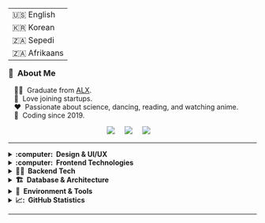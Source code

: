 <!--![Banner](https://raw.githubusercontent.com/KamoEllen/KamoEllen/main/Banner.svg)-->

<table align="right">
 <tr><td>🇺🇸 English</td></tr>
 <tr><td>🇰🇷 Korean</td></tr>
 <tr><td>🇿🇦 Sepedi</td></tr>
 <tr><td>🇿🇦 Afrikaans</td></tr>
</table>


### 👾 &nbsp;About Me

<!--&nbsp;&nbsp;&nbsp;🧑‍💻 &nbsp;Currently working as a Software Engineer at [Fallible](https://www.fallible.com/).  -->
&nbsp;&nbsp;&nbsp;🧑‍🎓 &nbsp;Graduate from [ALX](https://www.alxafrica.com/).  
&nbsp;&nbsp;&nbsp;🌱 &nbsp;Love joining startups.  
&nbsp;&nbsp;&nbsp;❤️ &nbsp;Passionate about science, dancing, reading, and watching anime.  
&nbsp;&nbsp;&nbsp;🔧 &nbsp;Coding since 2019.

<p align="center">
  <a href="mailto:kamoellenkganakga@gmail.com?subject=Hello%20Ellen"><img src="https://img.shields.io/badge/gmail-%23D14836.svg?&style=for-the-badge&logo=gmail&logoColor=white" /></a>&nbsp;&nbsp;&nbsp;&nbsp;
  <a href="https://behance.net/kamoellenkganakga/"><img src="https://img.shields.io/badge/behance-%23dc2743.svg?&style=for-the-badge&logo=behance&logoColor=white" /></a>&nbsp;&nbsp;&nbsp;&nbsp;
  <a href="https://www.linkedin.com/in/kamogelokganakga/"><img src="https://img.shields.io/badge/linkedin-%230077B5.svg?&style=for-the-badge&logo=linkedin&logoColor=white" /></a>&nbsp;&nbsp;&nbsp;&nbsp;
</p>

<hr/>
<details>
  <summary><b>:computer: &nbsp;Design & UI/UX</b></summary>
  <br/>
  <img src="https://img.shields.io/badge/Figma-F24E1E.svg?&style=flat&logo=figma&logoColor=white" alt="Figma"/>
  <img src="https://img.shields.io/badge/Illustrator-FF9A00.svg?&style=flat&logo=adobe-illustrator&logoColor=white" alt="Illustrator"/>
</details>

<details>
  <summary><b>:computer: &nbsp;Frontend Technologies</b></summary>
  <br/>
  <img src="https://img.shields.io/badge/JAVA-007396.svg?&style=flat&logo=java&logoColor=white" alt="Java"/>
  <img src="https://img.shields.io/badge/HTML5-E34F26.svg?&style=flat&logo=html5&logoColor=white" alt="HTML5"/>
  <img src="https://img.shields.io/badge/CSS3-%231572B6.svg?&style=flat&logo=css3&logoColor=white" alt="CSS3"/>
  <img src="https://img.shields.io/badge/JAVASCRIPT-323330.svg?&style=flat&logo=javascript&logoColor=%23F7DF1E" alt="JavaScript"/>
  <img src="https://img.shields.io/badge/TypeScript-007ACC.svg?&style=flat&logo=typescript&logoColor=white" alt="TypeScript"/>
  <img src="https://img.shields.io/badge/React-61DAFB.svg?&style=flat&logo=react&logoColor=black" alt="React"/>
  <img src="https://img.shields.io/badge/Tailwind%20CSS-06B6D4.svg?&style=flat&logo=tailwindcss&logoColor=white" alt="Tailwind CSS"/>
  <img src="https://img.shields.io/badge/SASS-CC6699.svg?&style=flat&logo=sass&logoColor=white" alt="SASS"/>
</details>

<details>
  <summary><b>🕵️‍♀️ &nbsp;Backend Tech</b></summary>
  <br/>
  <img src="https://img.shields.io/badge/Node.js-339933.svg?&style=flat&logo=nodedotjs&logoColor=white" alt="Node.js"/>
  <img src="https://img.shields.io/badge/Python-3776AB.svg?&style=flat&logo=python&logoColor=white" alt="Python"/>
  <img src="https://img.shields.io/badge/C%23-239120.svg?&style=flat&logo=csharp&logoColor=white" alt="C#"/>
  <img src="https://img.shields.io/badge/Go-00ADD8.svg?&style=flat&logo=go&logoColor=white" alt="Go"/>
  <img src="https://img.shields.io/badge/Gin-00ADD8.svg?&style=flat&logo=go&logoColor=white" alt="Gin"/>
  <img src="https://img.shields.io/badge/Chi-00ADD8.svg?&style=flat&logo=go&logoColor=white" alt="Chi"/>
  <img src="https://img.shields.io/badge/C%2B%2B-00599C.svg?&style=flat&logo=cplusplus&logoColor=white" alt="C++"/>
  <img src="https://img.shields.io/badge/C-00599C.svg?&style=flat&logo=c&logoColor=white" alt="C"/>
</details>

<details>
  <summary><b>🏗️ &nbsp;Database & Architecture</b></summary>
  <br/>
  <img src="https://img.shields.io/badge/Oracle-F80000.svg?&style=flat&logo=oracle&logoColor=white" alt="Oracle"/>
  <img src="https://img.shields.io/badge/Clean%20Architecture-000000.svg?&style=flat&logo=none&logoColor=white" alt="Clean Architecture"/>
</details>

<details>
  <summary><b>🧰 &nbsp;Environment & Tools</b></summary>
  <br/>
  <img src="https://img.shields.io/badge/Eclipse-2C2255.svg?&style=flat&logo=eclipse&logoColor=white" alt="Eclipse"/>
  <img src="https://img.shields.io/badge/IntelliJ%20IDEA-000000.svg?&style=flat&logo=intellij-idea&logoColor=white" alt="IntelliJ IDEA"/>
  <img src="https://img.shields.io/badge/Git-F05032.svg?&style=flat&logo=git&logoColor=white" alt="Git"/>
  <img src="https://img.shields.io/badge/GitHub-181717.svg?&style=flat&logo=github&logoColor=white" alt="GitHub"/>
  <img src="https://img.shields.io/badge/GitLab-FCA121.svg?&style=flat&logo=gitlab&logoColor=white" alt="GitLab"/>
  <img src="https://img.shields.io/badge/Docker-2496ED.svg?&style=flat&logo=docker&logoColor=white" alt="Docker"/>
  <img src="https://img.shields.io/badge/Linux-FCC624.svg?&style=flat&logo=linux&logoColor=black" alt="Linux"/>
  <img src="https://img.shields.io/badge/Visual%20Studio%20Code-007ACC.svg?&style=flat&logo=visual-studio-code&logoColor=white" alt="VSCode"/>
</details>

<details>
  <summary><b>📈: &nbsp;GitHub Statistics</b></summary>
  <br/>
    <p align="center">
        <!--<img height="137px" src="https://github-readme-streak-stats.herokuapp.com/?user=kamoellen&hide_border=true&theme=dark" />-->
      <img height="137px" src="https://github-readme-stats.vercel.app/api?username=kamoellen&show_icons=tru&layout=compact&theme=dark&count_private=true" />
    </p>
   
</details>

<hr/>

<!--
<p align="center">
 <a href="https://ko-fi.com/X8X48056Q">
   <img src="https://ko-fi.com/img/githubbutton_sm.svg" alt="Buy Me a Coffee at ko-fi.com" data-canonical-src="https://ko-fi.com/img/githubbutton_sm.svg" style="max-width: 100%;">
 </a>
</p>

<p align="right">
<img src="https://komarev.com/ghpvc/?username=kamoellen&style=plastic&label=Views"><img>
<img src="https://badges.pufler.dev/visits/kamoellen/kamoellen?color=black&logo=github" />
</p>

-->





<!--
------------------------------------------------<h1 align="center">Hi 🤍, I'm Ellen</h1>
<br>
<div align="center">
    <a href="https://linkedin.com/in/https://www.linkedin.com/in/kamogelokganakga/" target="blank"><img src="https://raw.githubusercontent.com/rahuldkjain/github-profile-readme-generator/master/src/images/icons/Social/linked-in-alt.svg" alt="https://www.linkedin.com/in/kamogelokganakga/" height="30" width="40" theme=dark /></a>
    <a href="https://www.behance.net/https://www.behance.net/kamoellenkganakga" target="blank"><img src="https://raw.githubusercontent.com/rahuldkjain/github-profile-readme-generator/master/src/images/icons/Social/behance.svg" alt="https://www.behance.net/kamoellenkganakga" height="30" width="40" /></a>
    <a href="https://www.leetcode.com/https://leetcode.com/kamoellenkganakga/" target="blank"><img src="https://raw.githubusercontent.com/rahuldkjain/github-profile-readme-generator/master/src/images/icons/Social/leet-code.svg" alt="https://leetcode.com/kamoellenkganakga/" height="30" width="40" /></a>
    <p align="left"> 


</p>

</br>


# About ME 🤍 :


<img hight="400" width="500" alt="GIF" align="right" src="mood.gif">

### - Learning :
🤍 Data Structures & Algorithms
🤍 Generative Adversarial Networks

### - Hobbies : 
🤍 CTF
🤍 Watching Anime
🤍 Dancing
🤍 Reading Light Novels

</br>
</br>


# Quick stats about me 

### Fun Stats

| Github Stats | Leetcode Stats |
| --- | --- | 
| ![Ellen's github stats](https://github-readme-stats.vercel.app/api?username=kamoellen&show_icons=tru&layout=compact&theme=dark&count_private=true) |  [![Ellen's LeetCode stats](https://leetcode-stats-six.vercel.app/?username=kamoellenkganakga&theme=dark)](https://github.com/kamoellen/leetcode-stats)



### Fav Projects 

| Hackathon | Backend | Data Science 
| --- | --- | --- | 
| <a href="https://github.com/KamoEllen/Building-Resilient-Communities-GNEC-Hackathon"><img align="center" src="https://github-readme-stats.vercel.app/api/pin/?username=kamoellen&repo=Building-Resilient-Communities-GNEC-Hackathon&title_color=ffffff&text_color=c9cacc&icon_color=2bbc8a&bg_color=1d1f21" /></a> | <a href="https://github.com/KamoEllen/Game-3D-Maze"><img align="center" src="https://github-readme-stats.vercel.app/api/pin/?username=kamoellen&repo=Game-3D-Maze&title_color=ffffff&text_color=c9cacc&icon_color=2bbc8a&bg_color=1d1f21" /></a> | <a href="https://github.com/KamoEllen/Marketing-Data-Report"><img align="center" src="https://github-readme-stats.vercel.app/api/pin/?username=kamoellen&repo=Marketing-Data-Report&title_color=ffffff&text_color=c9cacc&icon_color=2bbc8a&bg_color=1d1f21" /></a> 



-->





